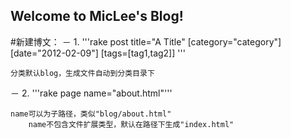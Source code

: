 ## Welcome to MicLee's Blog!

#新建博文：
－ 1. '''rake post title="A Title" [category="category"] [date="2012-02-09"] [tags=[tag1,tag2]] '''


	分类默认blog，生成文件自动到分类目录下

－ 2. '''rake page name="about.html"'''


	name可以为子路径，类似"blog/about.html"
        name不包含文件扩展类型，默认在路径下生成"index.html"

